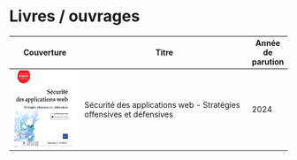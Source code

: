 # Livres / ouvrages

<table><thead><tr><th width="140" align="center">Couverture</th><th width="429">Titre</th><th>Année de parution</th></tr></thead><tbody><tr><td align="center"><img src="../../.gitbook/assets/image.png" alt="" data-size="original"></td><td>Sécurité des applications web - Stratégies offensives et défensives</td><td>2024</td></tr></tbody></table>

